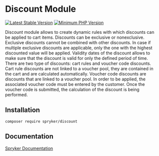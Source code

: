 # Discount Module
[![Latest Stable Version](https://poser.pugx.org/spryker/discount/v/stable.svg)](https://packagist.org/packages/spryker/discount)
[![Minimum PHP Version](https://img.shields.io/badge/php-%3E%3D%208.0-8892BF.svg)](https://php.net/)

Discount module allows to create dynamic rules with which discounts can be applied to cart items.
Discounts can be exclusive or nonexclusive. Exclusive discounts cannot be combined with other discounts. In case if multiple exclusive discounts are applicable, only the one with the highest discounted value will be applied.
Validity dates of the discount allows to make sure that the discount is valid for only the defined period of time.
There are two type of discounts: cart rules and voucher code discounts. Cart rule discounts are not linked to a voucher pool, they are contained in the cart and are calculated automatically. Voucher code discounts are discounts that are linked to a voucher pool. In order to be applied, the associated voucher code must be entered by the customer. Once the voucher code is submitted, the calculation of the discount is being performed.

## Installation

```
composer require spryker/discount
```

## Documentation

[Spryker Documentation](https://docs.spryker.com)
